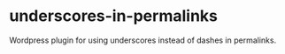 underscores-in-permalinks
=========================

Wordpress plugin for using underscores instead of dashes in permalinks.
